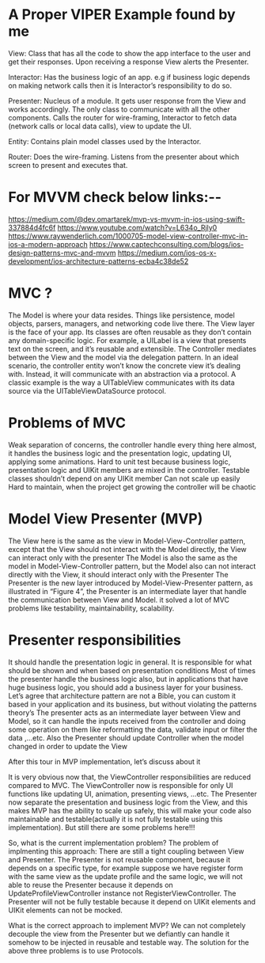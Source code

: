 
# A Proper VIPER Example found by me

View: Class that has all the code to show the app interface to the user and get their responses. Upon receiving a response View alerts the Presenter.

Interactor: Has the business logic of an app. e.g if business logic depends on making network calls then it is Interactor’s responsibility to do so.

Presenter: Nucleus of a module. It gets user response from the View and works accordingly. 
           The only class to communicate with all the other components. Calls the router for wire-framing, 
           Interactor to fetch data (network calls or local data calls), view to update the UI.
           
Entity: Contains plain model classes used by the Interactor.

Router: Does the wire-framing. Listens from the presenter about which screen to present and executes that.

# For MVVM check below links:--

https://medium.com/@dev.omartarek/mvp-vs-mvvm-in-ios-using-swift-337884d4fc6f 
https://www.youtube.com/watch?v=L634o_Rjly0
https://www.raywenderlich.com/1000705-model-view-controller-mvc-in-ios-a-modern-approach
https://www.captechconsulting.com/blogs/ios-design-patterns-mvc-and-mvvm
https://medium.com/ios-os-x-development/ios-architecture-patterns-ecba4c38de52


# MVC ?

The Model is where your data resides. Things like persistence, model objects, parsers, managers, and networking code live there.
The View layer is the face of your app. Its classes are often reusable as they don’t contain any domain-specific logic. For example, a UILabel is a view that presents text on the screen, and it’s reusable and extensible.
The Controller mediates between the View and the model via the delegation pattern. In an ideal scenario, the controller entity won’t know the concrete view it’s dealing with. Instead, it will communicate with an abstraction via a protocol. A classic example is the way a UITableView communicates with its data source via the UITableViewDataSource protocol.

# Problems of MVC

Weak separation of concerns, the controller handle every thing here almost, it handles the business logic and the presentation logic, updating UI, applying some animations.
Hard to unit test because business logic, presentation logic and UIKit members are mixed in the controller. Testable classes shouldn’t depend on any UIKit member
Can not scale up easily
Hard to maintain, when the project get growing the controller will be chaotic


# Model View Presenter (MVP)

The View here is the same as the view in Model-View-Controller pattern, except that the View should not interact with the Model directly, the View can interact only with the presenter
The Model is also the same as the model in Model-View-Controller pattern, but the Model also can not interact directly with the View, it should interact only with the Presenter
The Presenter is the new layer introduced by Model-View-Presenter pattern, as illustrated in “Figure 4”, the Presenter is an intermediate layer that handle the communication between View and Model. it solved a lot of MVC problems like testability, maintainability, scalability.


# Presenter responsibilities
It should handle the presentation logic in general. It is responsible for what should be shown and when based on presentation conditions
Most of times the presenter handle the business logic also, but in applications that have huge business logic, you should add a business layer for your business. Let’s agree that architecture pattern are not a Bible, you can custom it based in your application and its business, but without violating the patterns theory’s
The presenter acts as an intermediate layer between View and Model, so it can handle the inputs received from the controller and doing some operation on them like reformatting the data, validate input or filter the data ,…etc. Also the Presenter should update Controller when the model changed in order to update the View


After this tour in MVP implementation, let’s discuss about it

It is very obvious now that, the ViewController responsibilities are reduced compared to MVC. The ViewController now is responsible for only UI functions like updating UI, animation, presenting views, …etc.
The Presenter now separate the presentation and business logic from the View, and this makes MVP has the ability to scale up safely, this will make your code also maintainable and testable(actually it is not fully testable using this implementation). But still there are some problems here!!!

So, what is the current implementation problem?
The problem of implmenting this approach:
There are still a tight coupling between View and Presenter.
The Presenter is not reusable component, because it depends on a specific type, for example suppose we have register form with the same view as the update profile and the same logic, we will not able to reuse the Presenter because it depends on UpdateProfileViewController instance not RegisterViewController.
The Presenter will not be fully testable because it depend on UIKit elements and UIKit elements can not be mocked.


What is the correct approach to implement MVP?
We can not completely decouple the view from the Presenter but we defiantly can handle it somehow to be injected in reusable and testable way.
The solution for the above three problems is to use Protocols.


